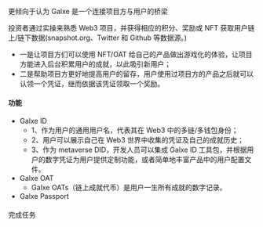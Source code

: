####

更倾向于认为 Galxe 是一个连接项目方与用户的桥梁

投资者通过实操来熟悉 Web3 项目，并获得相应的积分、奖励或 NFT
获取用户链上/链下数据(snapshot.org、Twitter 和 Github 等数据源。)

- 一是让项目方们可以使用 NFT/OAT 给自己的产品做出游戏化的体验，让项目方能进入后台积累用户的成就，以此吸引新用户；
- 二是帮助项目方更好地提高用户的留存，用户使用过项目方的产品之后就可以认领一个凭证，继而依据该凭证领取一个奖励。

#### 功能

- Galxe ID
  - 1、作为用户的通用用户名，代表其在 Web3 中的多链/多钱包身份；
  - 2、用户可以展示自己在 Web3 世界中收集的凭证及自己的成就历史；
  - 3、作为 metaverse DID，开发人员可以集成 Galxe ID 工具包，并根据用户的数字凭证为用户提供定制功能，或者简单地丰富产品中的用户配置文件。
- Galxe OAT
  - Galxe OATs（链上成就代币）是用户一生所有成就的数字记录。
- Galxe Passport

####

完成任务
